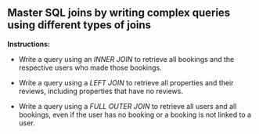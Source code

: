 ## Master SQL joins by writing complex queries using different types of joins

**Instructions:**

- Write a query using an _INNER JOIN_ to retrieve all bookings and the respective users who made those bookings.

- Write a query using a _LEFT JOIN_ to retrieve all properties and their reviews, including properties that have no reviews.

- Write a query using a _FULL OUTER JOIN_ to retrieve all users and all bookings, even if the user has no booking or a booking is not linked to a user.
